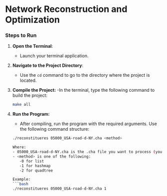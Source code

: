 # Network Reconstruction and Optimization
### Steps to Run

1. **Open the Terminal**:
   - Launch your terminal application.

2. **Navigate to the Project Directory**:
   - Use the `cd` command to go to the directory where the project is located.
     
3. **Compile the Project:**
   -In the terminal, type the following command to build the project:
   ```bash
   make all
   
4. **Run the Program:**
   - After compiling, run the program with the required arguments. Use the following command structure:

   ```bash
   ./reconstitueres 05000_USA-road-d-NY.cha <method>
   
   Where:
   - 05000_USA-road-d-NY.cha is the .cha file you want to process (you can replace it with any other .cha file).
   - <method> is one of the following:
      -0 for list
      -1 for hashmap
      -2 for quadtree
   
   Example:
   ```bash
   ./reconstitueres 05000_USA-road-d-NY.cha 1

